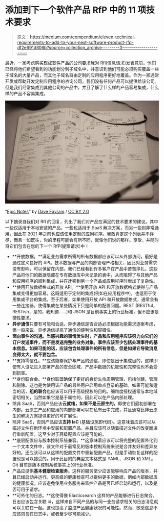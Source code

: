 # 添加到下一个软件产品 RfP 中的 11 项技术要求

> 原文：<https://medium.com/compendium/eleven-technical-requirements-to-add-to-your-next-software-product-rfp-df2e691d806b?source=collection_archive---------3----------------------->

最近，一家考虑购买现成软件产品的公司要求我对 RfI(信息请求)发表意见。他们已经将他们希望看到的功能划分到子域名中，并意识到他们可能必须购买覆盖一些子域名的大量产品，而其他子域名将由定制的应用程序更好地覆盖。作为一家通常开发或帮助开发定制应用程序的咨询公司，我们没有任何产品可以提供给该公司。但是我们经常集成到其他公司的产品中，并且了解了什么样的产品容易集成，什么样的产品不容易集成。

![](img/d7a61d36c5d96e393668c2c4634c1f6f.png)

“[Epic Notes](https://www.flickr.com/photos/davefayram/4271158218/)” by [Dave Fayram](https://www.flickr.com/photos/davefayram/) / [CC BY 2.0](https://creativecommons.org/licenses/by/2.0/)

以下摘录自我们对 RfI 的回复，列出了我们对产品应满足的技术要求的建议。其中一些仅适用于本地安装的产品，一些也适用于 SaaS 解决方案，而另一些则非常通用，因此在 2021 年之前也应该使用定制的应用程序。我敢肯定这个列表并不详尽，而且一如既往，你的里程可能会有所不同，就像他们说的那样。享受，并随时将它们包含在您的下一个 RfP(提案请求)中！

*   **开放数据。**满足业务需求所需的所有数据都应该可以从外部访问，最好是通过定义良好的 API。技术数据与产品的内部管理严格相关，因此对业务需求没有影响，可以保留在内部。我们已经看到许多客户在产品中苦苦挣扎，这些产品将他们的数据隐藏在专有数据库中未记录的表中，从而阻碍了与其他产品和应用程序的顺利集成，并在迁移到另一个产品或应用程序时增加了复杂性。
*   **使用开放数据格式的开放 API。**使用开放 API 和开放数据格式使得与产品集成变得更加容易。这既适用于定制的集成(例如在应用程序中)，也适用于使用集成平台的集成。至于后者，如果使用开放 API 和开放数据格式，通常会有一些连接器，使得集成在某些情况下只是简单的配置问题。REST (RESTful，RESTish，是的，我知道……)和 JSON 是目前事实上的行业标准，但不应该是硬性要求。
*   **异步通信**只要有可能和合适。异步通信是否合适必须根据功能需求逐案考虑，但一般来说，异步通信提高了通信的便利性和容错性。
*   **面向事件的沟通。当感兴趣的事情发生时，产品和应用程序应该努力向它们的订户发送事件，而不是发送完整的业务对象。事件应该至少包括处理事件的基本信息。如果可能的话，应该包含处理事件的所有信息，但是如果它导致消息变得太大，就不要包含。**
*   **支持零信任。**应该能够保护与产品的通信，即使是出于集成目的，这样即使有人设法进入部署产品的安全区域，产品中数据的机密性和完整性也不会受到损害。
*   **身份联合会。**身份联盟确保了更好的身份生命周期管理，包括创建、管理和删除。这也是为使用该产品的最终用户启用单点登录的基础。如果可能和适当的话，**组的联合**也应该可以用于高级授权的目的。细粒度授权通常与本地域密切相关，当然如果它是基于属性的，因此可以在产品内部处理。
*   除非 SaaS，否则产品应该**云就绪，如果不是云原生的**，即使它们最初部署在内部。云原生产品和应用的内部部署可以在私有云中完成，并且通常比非云原生的解决方案提供更好的可扩展性。
*   除非 SaaS，否则产品应该**支持 IaC** (基础设施即代码)。这意味着应该可以从描述文件在新环境中安装和配置产品，并且应该可以随着描述文件的改变而进行重新配置。这至少对于高级配置应该是可能的。
*   **底层配置应与版本控制系统兼容。**这意味着应该可以将完整的配置外化到一个文本文件中，该文件对于最常见的版本控制系统来说是合并友好和差异友好的。还应该可以从这样的配置文件中重新配置产品，但是手动恢复这样的配置也是可以接受的。用于此目的的典型文本格式是 YAML、JSON 和 XML。Git 目前是版本控制系统事实上的行业标准。
*   产品应提供**基本健康检查服务**。这样的服务至少应该能够响应产品的版本，并且已经启动并运行。更高级的健康检查可以提供更多的数据，例如内部数据库的健康状况。应该避免使用业务服务来监控产品是否已经启动和运行，以及是否可用于请求。
*   **可外化的日志。**这使得像 Elasticsearch 这样的产品能够进行日志聚合。日志应该包含关联 id，这样来自不同产品的与同一业务请求相关的日志消息就可以关联在一起。这也提高了监控产品健康状况的可能性。然而，敏感信息不应该包含在日志中，或者至少尽可能减少。